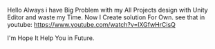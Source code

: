 Hello
Always i have Big Problem with my All Projects design with Unity Editor and waste my Time.
Now I Create solution For Own.
see that in youtube:
https://www.youtube.com/watch?v=lXGfwHrCisQ


I'm Hope It Help You in Future.

